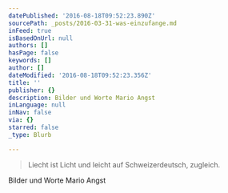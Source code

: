 ```yaml
---
datePublished: '2016-08-18T09:52:23.890Z'
sourcePath: _posts/2016-03-31-was-einzufange.md
inFeed: true
isBasedOnUrl: null
authors: []
hasPage: false
keywords: []
author: []
dateModified: '2016-08-18T09:52:23.356Z'
title: ''
publisher: {}
description: Bilder und Worte Mario Angst
inLanguage: null
inNav: false
via: {}
starred: false
_type: Blurb

---
```

> Liecht ist Licht und leicht auf Schweizerdeutsch, zugleich.

Bilder und Worte Mario Angst